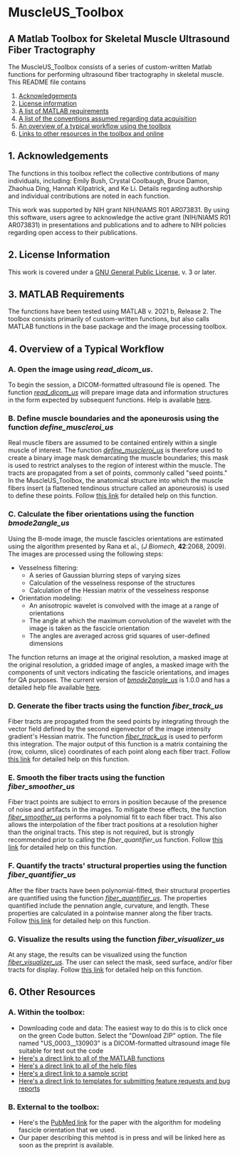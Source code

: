 # MuscleUS_Toolbox
## A Matlab Toolbox for Skeletal Muscle Ultrasound Fiber Tractography 

The MuscleUS_Toolbox consists of a series of custom-written Matlab functions for performing ultrasound fiber tractography in skeletal muscle. This README file contains
  1) [Acknowledgements](https://github.com/bdamon/MuscleUS_Toolbox/blob/master/README.md#1-acknowledgements)
  2) [License information](https://github.com/bdamon/MuscleUS_Toolbox/blob/master/README.md#2-license-information)
  3) [A list of MATLAB requirements](https://github.com/bdamon/MuscleUS_Toolbox/blob/master/README.md#3-matlab-requirements)
  4) [A list of the conventions assumed regarding data acquisition](https://github.com/bdamon/MuscleUS_Toolbox/blob/master/README.md#4-data-acquisition-conventions-assumed)
  5) [An overview of a typical workflow using the toolbox](https://github.com/bdamon/MuscleUS_Toolbox/blob/master/README.md#5-overview-of-a-typical-workflow)
  6) [Links to other resources in the toolbox and online](https://github.com/bdamon/MuscleUS_Toolbox/blob/master/README.md#6-other-resources)

## 1. Acknowledgements
The functions in this toolbox reflect the collective contributions of many individuals, including: Emily Bush, Crystal Coolbaugh, Bruce Damon, Zhaohua Ding, Hannah Kilpatrick, and Ke Li. Details regarding authorship and individual contributions are noted in each function.

This work was supported by NIH grant NIH/NIAMS R01 AR073831. By using this software, users agree to acknowledge the active grant (NIH/NIAMS R01 AR073831) in presentations and publications and to adhere to NIH policies regarding open access to their publications. 

## 2. License Information
This work is covered under a [GNU General Public License](https://github.com/bdamon/MuscleUS_Toolbox/blob/master/LICENSE.md), v. 3 or later.

## 3. MATLAB Requirements
The functions have been tested using MATLAB v. 2021 b, Release 2.  The toolbox consists primarily of custom-written functions, but also calls MATLAB functions in the base package and the image processing toolbox.

## 4. Overview of a Typical Workflow
### A. Open the image using <i>read_dicom_us</i>.
To begin the session, a DICOM-formatted ultrasound file is opened.  The function [<i>read_dicom_us</i>](https://github.com/bdamon/MuscleUS_Toolbox/blob/master/Matlab-Functions/read_dicom_us.m) will prepare image data and information structures in the form expected by subsequent functions.  Help is available [here](https://github.com/bdamon/MuscleUS_Toolbox/blob/master/Help/Help-for-read_dicom_us.md).

### B. Define muscle boundaries and the aponeurosis using the function <i>define_muscleroi_us</i>
Real muscle fibers are assumed to be contained entirely within a single muscle of interest. The function [<i>define_muscleroi_us</i>](https://github.com/bdamon/MuscleUS_Toolbox/blob/master/Matlab-Functions/define_muscleroi_us.m) is therefore used to create a binary image mask demarcating the muscle boundaries; this mask is used to restrict analyses to the region of interest within the muscle. The tracts are propagated from a set of points, commonly called "seed points." In the MuscleUS_Toolbox, the anatomical structure into which the muscle fibers insert (a flattened tendinous structure called an aponeurosis) is used to define these points. Follow [this link](https://github.com/bdamon/MuscleUS_Toolbox/blob/master/Help/Help-for-define_muscleroi_us.md) for detailed help on this function.

### C. Calculate the fiber orientations using the function <i>bmode2angle_us</i>
Using the B-mode image, the muscle fascicles orientations are estimated using the algorithm presented by Rana et al., (<i>J Biomech</i>, <b>42</b>:2068, 2009). The images are processed using the following steps: 

* Vesselness filtering:
  * A series of Gaussian blurring steps of varying sizes
  * Calculation of the vesselness response of the structures
  * Calculation of the Hessian matrix of the vesselness response
* Orientation modeling:
  * An anisotropic wavelet is convolved with the image at a range of orientations
  * The angle at which the maximum convolution of the wavelet with the image is taken as the fascicle orientation
  * The angles are averaged across grid squares of user-defined dimensions

The function returns an image at the original resolution, a masked image at the original resolution, a gridded image of angles, a masked image with the components of unit vectors indicating the fascicle orientations, and images for QA purposes.  The current version of [<i>bmode2angle_us</i>](https://github.com/bdamon/MuscleUS_Toolbox/blob/master/Matlab-Functions/bmode2angle_us.m) is 1.0.0 and has a detailed help file available [here](https://github.com/bdamon/MuscleUS_Toolbox/blob/master/Help/Help-for-bmode2angle_us.md).

### D. Generate the fiber tracts using the function <i>fiber_track_us</i>
Fiber tracts are propagated from the seed points by integrating through the vector field defined by the second eigenvector of the image intensity gradient's Hessian matrix. The function [<i>fiber_track_us</i>](https://github.com/bdamon/MuscleUS_Toolbox/blob/master/Matlab-Functions/fiber_track_us.m) is used to perform this integration. The major output of this function is a matrix containing the {row, column, slice} coordinates of each point along each fiber tract. Follow [this link](https://github.com/bdamon/MuscleUS_Toolbox/blob/master/Help/Help-for-fiber_track_us.md) for detailed help on this function.

### E. Smooth the fiber tracts using the function <i>fiber_smoother_us</i>
Fiber tract points are subject to errors in position because of the presence of noise and artifacts in the images. To mitigate these effects, the function [<i>fiber_smoother_us</i>](https://github.com/bdamon/MuscleUS_Toolbox/blob/master/Matlab-Functions/fiber_smoother_us.m) performs a polynomial fit to each fiber tract. This also allows the interpolation of the fiber tract positions at a resolution higher than the original tracts.  This step is not required, but is strongly recommended prior to calling the <i>fiber_quantifier_us</i> function. Follow [this link](https://github.com/bdamon/MuscleUS_Toolbox/blob/master/Help/Help-for-fiber_smoother_us.md) for detailed help on this function.

### F. Quantify the tracts' structural properties using the function <i>fiber_quantifier_us</i>
After the fiber tracts have been polynomial-fitted, their structural properties are quantified using the function [<i>fiber_quantifier_us</i>](https://github.com/bdamon/MuscleUS_Toolbox/blob/master/Matlab-Functions/fiber_quantifier_us.m).  The properties quantified include the pennation angle, curvature, and length. These properties are calculated in a pointwise manner along the fiber tracts. Follow [this link](https://github.com/bdamon/MuscleUS_Toolbox/blob/master/Help/Help-for-fiber_quantifier_us.md) for detailed help on this function.

### G. Visualize the results using the function <i>fiber_visualizer_us</i>
At any stage, the results can be visualized using the function [<i>fiber_visualizer_us</i>](https://github.com/bdamon/MuscleUS_Toolbox/blob/master/Matlab-Functions/fiber_visualizer_us.m). The user can select the mask, seed surface, and/or fiber tracts for display. Follow [this link](https://github.com/bdamon/MuscleUS_Toolbox/blob/master/Help/Help-for-fiber_visualizer_us.md) for detailed help on this function.

## 6. Other Resources
### A. Within the toolbox:
* Downloading code and data: The easiest way to do this is to click once on the green Code button.  Select the "Download ZIP" option. The file named "US_0003__130903" is a DICOM-formatted ultrasound image file suitable for test out the code
* [Here's a direct link to all of the MATLAB functions](https://github.com/bdamon/MuscleUS_Toolbox/tree/master/Matlab-Functions)
* [Here's a direct link to all of the help files](https://github.com/bdamon/MuscleUS_Toolbox/tree/master/Help)
* [Here's a direct link to a sample script](https://github.com/bdamon/MuscleUS_Toolbox/tree/master/Sample-Scripts)
* [Here's a direct link to templates for submitting feature requests and bug reports](https://github.com/bdamon/MuscleUS_Toolbox/tree/master/Issues)

### B. External to the toolbox:
* Here's the [PubMed link](https://pubmed.ncbi.nlm.nih.gov/19646699/) for the paper with the algorithm for modeling fascicle orientation that we used.
* Our paper describing this mehtod is in press and will be linked here as soon as the preprint is available.
